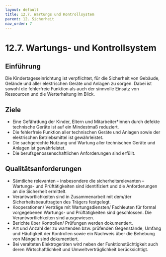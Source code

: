 ```yaml
---
layout: default
title: 12.7. Wartungs und Kontrollsystem
parent: 12. Sicherheit
nav_order: 7
---
```


# 12.7. Wartungs- und Kontrollsystem

## Einführung
Die Kindertageseinrichtung ist verpflichtet, für die Sicherheit von Gebäude, Gelände und aller elektrischen Geräte und Anlagen zu sorgen. Dabei ist sowohl die fehlerfreie Funktion als auch der sinnvolle Einsatz von Ressourcen und die Werterhaltung im Blick.

## Ziele
* Eine Gefährdung der Kinder, Eltern und Mitarbeiter\*innen durch defekte technische Geräte ist auf ein Mindestmaß reduziert.
* Die fehlerfreie Funktion aller technischen Geräte und Anlagen sowie der elektrischen Betriebsmittel ist gewährleistet.
* Die sachgerechte Nutzung und Wartung aller technischen Geräte und Anlagen ist gewährleistet.
* Die berufsgenossenschaftlichen Anforderungen sind erfüllt.

## Qualitätsanforderungen
* Sämtliche relevanten – insbesondere die sicherheitsrelevanten – Wartungs- und Prüftätigkeiten sind identifiziert und die Anforderungen an die Sicherheit ermittelt.
* Verantwortlichkeiten sind in Zusammenarbeit mit dem/der Sicherheitsbeauftragten des Trägers festgelegt.
* Kooperationen/ Verträge mit Wartungsdiensten/ Fachleuten für formal vorgegebenen Wartungs- und Prüftätigkeiten sind geschlossen. Die Verantwortlichkeiten sind ausgewiesen.
* Berichte über Kontrollen/ Prüfungen werden dokumentiert.
* Art und Anzahl der zu wartenden bzw. prüfenden Gegenstände, Umfang und Häufigkeit der Kontrollen sowie ein Nachweis über die Behebung von Mängeln sind dokumentiert.
* Bei veralteten Elektrogeräten wird neben der Funktionstüchtigkeit auch deren Wirtschaftlichkeit und Umweltverträglichkeit berücksichtigt.
